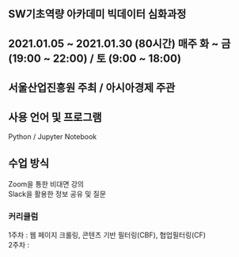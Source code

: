 ## SW기초역량 아카데미 빅데이터 심화과정
## 2021.01.05 ~ 2021.01.30 (80시간) 매주 화 ~ 금(19:00 ~ 22:00) / 토 (9:00 ~ 18:00)
## 서울산업진흥원 주최 / 아시아경제 주관

## 사용 언어 및 프로그램
Python / Jupyter Notebook

## 수업 방식
Zoom을 통한 비대면 강의<br>
Slack을 활용한 정보 공유 및 질문

### 커리큘럼
1주차 : 웹 페이지 크롤링, 콘텐츠 기반 필터링(CBF), 협업필터링(CF)<br>
2주차 : 
